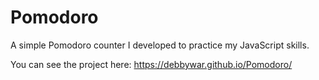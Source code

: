 # Pomodoro
A simple Pomodoro counter I developed to practice my JavaScript skills.

You can see the project here: https://debbywar.github.io/Pomodoro/
